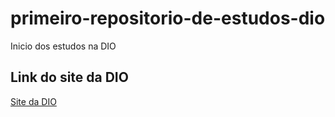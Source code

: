 # primeiro-repositorio-de-estudos-dio
Inicio dos estudos na DIO

## Link do site da DIO

[Site da DIO](https://www.dio.me/)
